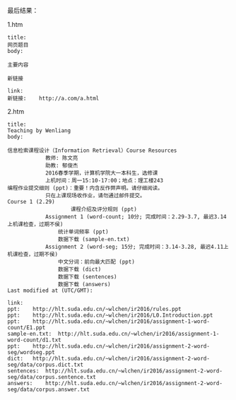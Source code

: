 最后结果：

1.htm

    title:
    网页题目
    body:

    主要内容

    新链接

    link:
    新链接:	http://a.com/a.html

2.htm

    title:
    Teaching by Wenliang
    body:

    信息检索课程设计（Information Retrieval）Course Resources 
			    教师: 陈文亮 
			    助教: 郁俊杰
			    2016春季学期，计算机学院大一本科生，选修课
			    上机时间：周一15:10-17:00；地点：理工楼243
    编程作业提交细则 (ppt)：重要！内含反作弊声明。请仔细阅读。
                只在上课现场收作业，请勿通过邮件提交。
    Course 1 (2.29)
					    课程介绍及评分规则 (ppt) 
			    Assignment 1 (word-count; 10分; 完成时间：2.29-3.7, 最迟3.14上机课检查，过期不侯)
				    统计单词频率 (ppt) 
				    数据下载 (sample-en.txt) 
			    Assignment 2 (word-seg; 15分; 完成时间：3.14-3.28, 最迟4.11上机课检查，过期不侯)
				    中文分词：前向最大匹配 (ppt) 
				    数据下载 (dict) 
				    数据下载 (sentences) 
				    数据下载 (answers)
    Last modified at (UTC/GMT):

    link:
    ppt:	http://hlt.suda.edu.cn/~wlchen/ir2016/rules.ppt
    ppt:	http://hlt.suda.edu.cn/~wlchen/ir2016/L0.Introduction.ppt
    ppt:	http://hlt.suda.edu.cn/~wlchen/ir2016/assignment-1-word-count/E1.ppt
    sample-en.txt:	http://hlt.suda.edu.cn/~wlchen/ir2016/assignment-1-word-count/d1.txt
    ppt:	http://hlt.suda.edu.cn/~wlchen/ir2016/assignment-2-word-seg/wordseg.ppt
    dict:	http://hlt.suda.edu.cn/~wlchen/ir2016/assignment-2-word-seg/data/corpus.dict.txt
    sentences:	http://hlt.suda.edu.cn/~wlchen/ir2016/assignment-2-word-seg/data/corpus.sentence.txt
    answers:	http://hlt.suda.edu.cn/~wlchen/ir2016/assignment-2-word-seg/data/corpus.answer.txt
